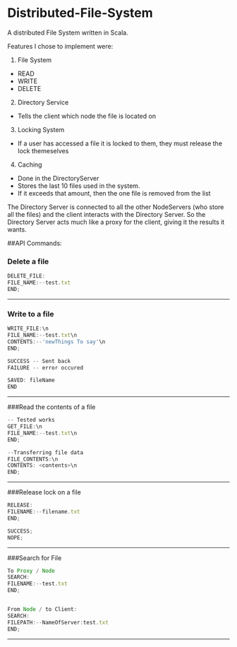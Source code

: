 # Distributed-File-System
A distributed File System written in Scala.

Features I chose to implement were:

1. File System
  - READ
  - WRITE
  - DELETE
2. Directory Service 
  - Tells the client which node the file is located on
3. Locking System
  - If a user has accessed a file it is locked to them, they must release the lock themeselves
4. Caching
  - Done in the DirectoryServer
  - Stores the last 10 files used in the system.
  - If it exceeds that amount, then the one file is removed from the list


The Directory Server is connected to all the other NodeServers (who store all the files) and the client interacts with the Directory Server. So the Directory Server acts much like a proxy for the client, giving it the results it wants.

##API Commands:
### Delete a file
```Javascript
DELETE_FILE:
FILE_NAME:--test.txt
END;
```
---

### Write to a file
```javascript
WRITE_FILE:\n
FILE_NAME:--test.txt\n
CONTENTS:--'newThings To say'\n
END;

SUCCESS -- Sent back
FAILURE -- error occured

SAVED: fileName
END
```
---

###Read the contents of a file
```javascript
-- Tested works
GET_FILE:\n
FILE_NAME:--test.txt\n
END;

--Transferring file data
FILE_CONTENTS:\n
CONTENTS: <contents>\n
END;
```
---

###Release lock on a file
```javascript
RELEASE:
FILENAME:--filename.txt
END;

SUCCESS;
NOPE;
```
---

###Search for File
```javascript
To Proxy / Node
SEARCH:
FILENAME:--test.txt
END;


From Node / to Client:
SEARCH:
FILEPATH:--NameOfServer:test.txt
END;
```
---
